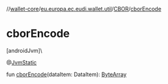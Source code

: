 //[wallet-core](../../../index.md)/[eu.europa.ec.eudi.wallet.util](../index.md)/[CBOR](index.md)/[cborEncode](cbor-encode.md)

# cborEncode

[androidJvm]\

@[JvmStatic](https://kotlinlang.org/api/latest/jvm/stdlib/kotlin.jvm/-jvm-static/index.html)

fun [cborEncode](cbor-encode.md)(dataItem:
DataItem): [ByteArray](https://kotlinlang.org/api/latest/jvm/stdlib/kotlin/-byte-array/index.html)
